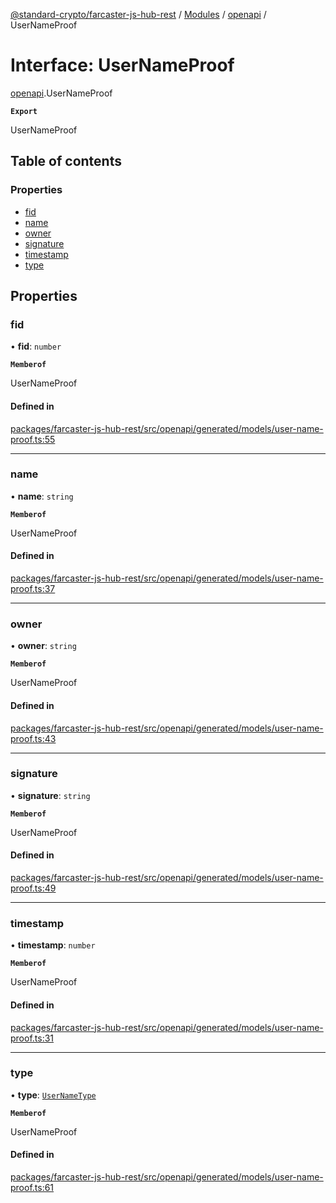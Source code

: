 [@standard-crypto/farcaster-js-hub-rest](../README.md) / [Modules](../modules.md) / [openapi](../modules/openapi.md) / UserNameProof

# Interface: UserNameProof

[openapi](../modules/openapi.md).UserNameProof

**`Export`**

UserNameProof

## Table of contents

### Properties

- [fid](openapi.UserNameProof.md#fid)
- [name](openapi.UserNameProof.md#name)
- [owner](openapi.UserNameProof.md#owner)
- [signature](openapi.UserNameProof.md#signature)
- [timestamp](openapi.UserNameProof.md#timestamp)
- [type](openapi.UserNameProof.md#type)

## Properties

### fid

• **fid**: `number`

**`Memberof`**

UserNameProof

#### Defined in

[packages/farcaster-js-hub-rest/src/openapi/generated/models/user-name-proof.ts:55](https://github.com/standard-crypto/farcaster-js/blob/main/packages/farcaster-js-hub-rest/src/openapi/generated/models/user-name-proof.ts#L55)

___

### name

• **name**: `string`

**`Memberof`**

UserNameProof

#### Defined in

[packages/farcaster-js-hub-rest/src/openapi/generated/models/user-name-proof.ts:37](https://github.com/standard-crypto/farcaster-js/blob/main/packages/farcaster-js-hub-rest/src/openapi/generated/models/user-name-proof.ts#L37)

___

### owner

• **owner**: `string`

**`Memberof`**

UserNameProof

#### Defined in

[packages/farcaster-js-hub-rest/src/openapi/generated/models/user-name-proof.ts:43](https://github.com/standard-crypto/farcaster-js/blob/main/packages/farcaster-js-hub-rest/src/openapi/generated/models/user-name-proof.ts#L43)

___

### signature

• **signature**: `string`

**`Memberof`**

UserNameProof

#### Defined in

[packages/farcaster-js-hub-rest/src/openapi/generated/models/user-name-proof.ts:49](https://github.com/standard-crypto/farcaster-js/blob/main/packages/farcaster-js-hub-rest/src/openapi/generated/models/user-name-proof.ts#L49)

___

### timestamp

• **timestamp**: `number`

**`Memberof`**

UserNameProof

#### Defined in

[packages/farcaster-js-hub-rest/src/openapi/generated/models/user-name-proof.ts:31](https://github.com/standard-crypto/farcaster-js/blob/main/packages/farcaster-js-hub-rest/src/openapi/generated/models/user-name-proof.ts#L31)

___

### type

• **type**: [`UserNameType`](../enums/openapi.UserNameType.md)

**`Memberof`**

UserNameProof

#### Defined in

[packages/farcaster-js-hub-rest/src/openapi/generated/models/user-name-proof.ts:61](https://github.com/standard-crypto/farcaster-js/blob/main/packages/farcaster-js-hub-rest/src/openapi/generated/models/user-name-proof.ts#L61)
